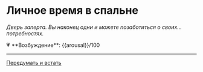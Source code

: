 # Личное время в спальне

*Дверь заперта. Вы наконец одни и можете позаботиться о своих... потребностях.*

<div class="arousal-display">
💗 **Возбуждение**: <span id="arousal-level">{{arousal}}</span>/100
</div>

<div id="scene-content">
<!-- Контент будет загружен динамически -->
</div>

<div id="action-buttons">
<!-- Кнопки действий будут загружены динамически -->
</div>

---

[Передумать и встать](bedroom)

<script>
// Проверка состояния персонажа
function checkCharacterState() {
  const arousal = window.getStat('arousal');
  const isChastity = window.store.equipped.chastity !== null;
  const femininity = window.getStat('femininity');
  const dignity = window.getStat('dignity');
  
  // Обновление отображения возбуждения
  document.getElementById('arousal-level').textContent = Math.floor(arousal);
  
  // Определение доступных действий
  const actions = [];
  
  if (!isChastity) {
    // Без пояса верности
    if (dignity > 50) {
      actions.push({
        id: 'hand_quick',
        text: 'Быстро кончить рукой',
        description: 'Просто снять напряжение как обычно',
        onClick: () => attemptMasturbation('hand', 'quick')
      });
    } else {
      actions.push({
        id: 'hand_normal',
        text: 'Подрочить',
        description: 'Удовлетворить себя рукой',
        onClick: () => attemptMasturbation('hand', 'normal')
      });
      
      if (femininity > 30) {
        actions.push({
          id: 'hand_gentle',
          text: 'Нежно поласкать себя',
          description: 'Более женственный подход',
          onClick: () => attemptMasturbation('hand', 'gentle')
        });
      }
    }
  } else {
    // В поясе верности
    actions.push({
      id: 'cage_frustrated',
      text: 'Попытаться трогать клетку',
      description: 'Бесполезно, но вы отчаянно пытаетесь',
      onClick: () => showCageScene('frustrated')
    });
  }
  
  // Проверка наличия игрушек
  const toys = window.store.inventory.filter(item => 
    item.type === 'toy' || item.type === 'vibrator'
  );
  
  toys.forEach(toy => {
    if (toy.id.includes('dildo')) {
      actions.push({
        id: `use_${toy.id}`,
        text: `Использовать ${toy.name}`,
        description: 'Попробовать анальную стимуляцию',
        onClick: () => attemptMasturbation('dildo', toy.id)
      });
    } else if (toy.id.includes('vibrator')) {
      if (isChastity) {
        actions.push({
          id: `vibrator_cage_${toy.id}`,
          text: `Вибратор на клетку`,
          description: 'Единственный способ получить разрядку в поясе',
          onClick: () => attemptMasturbation('vibrator_cage', toy.id)
        });
      } else {
        actions.push({
          id: `use_${toy.id}`,
          text: `Использовать ${toy.name}`,
          description: 'Мощная вибрация для быстрого результата',
          onClick: () => attemptMasturbation('vibrator', toy.id)
        });
      }
    }
  });
  
  // Отображение действий
  displayActions(actions);
  
  // Отображение начальной сцены
  displayInitialScene(isChastity, arousal);
}

function displayInitialScene(isChastity, arousal) {
  const content = document.getElementById('scene-content');
  
  if (arousal < 30) {
    content.innerHTML = `
      <p><em>Вы не особо возбуждены, но может стоит снять небольшое напряжение?</em></p>
    `;
  } else if (arousal < 70) {
    if (isChastity) {
      content.innerHTML = `
        <p><em>Пояс верности плотно сжимает вас. Возбуждение нарастает, но вы не можете дотронуться до себя напрямую.</em></p>
      `;
    } else {
      content.innerHTML = `
        <p><em>Вы чувствуете приятное возбуждение. Самое время позаботиться о себе.</em></p>
      `;
    }
  } else {
    if (isChastity) {
      content.innerHTML = `
        <p><em>Вы отчаянно возбуждены! Клетка кажется невыносимо тесной. Нужно срочно что-то делать!</em></p>
      `;
    } else {
      content.innerHTML = `
        <p><em>Возбуждение почти невыносимо! Вы едва можете думать о чем-то другом.</em></p>
      `;
    }
  }
}

function displayActions(actions) {
  const container = document.getElementById('action-buttons');
  container.innerHTML = actions.map(action => `
    <button class="action-btn" onclick="${action.onClick}">
      <strong>${action.text}</strong><br>
      <small>${action.description}</small>
    </button>
  `).join('');
}

async function attemptMasturbation(method, variant) {
  // Импорт систем
  const ArousalSystem = (await import('/systems/ArousalSystem.js')).default;
  const BodySystem = (await import('../systems/BodySystem.js')).default;
  
  const arousalSystem = new ArousalSystem(window.store);
  const bodySystem = new BodySystem(window.store);
  
  // Попытка оргазма
  const result = arousalSystem.attemptOrgasm(method);
  
  // Выбор GIF на основе параметров тела
  const gifPath = selectMasturbationGif(method, variant, bodySystem);
  
  // Отображение результата
  displayMasturbationScene(method, variant, result, gifPath);
}

function selectMasturbationGif(method, variant, bodySystem) {
  // Определение основного действия
  let action = 'masturbation';
  let subMethod = method;
  
  // Корректировка для специальных случаев
  if (method === 'vibrator_cage') {
    subMethod = 'vibrator/on_cage';
  } else if (variant && variant.includes('dildo')) {
    // Определение размера дилдо
    if (variant.includes('small')) {
      subMethod = 'dildo/small';
    } else if (variant.includes('large')) {
      subMethod = 'dildo/large';
    } else {
      subMethod = 'dildo/medium';
    }
  }
  
  // Использование системы выбора GIF на основе тела
  return bodySystem.selectBodyBasedGif(action, subMethod);
}

function displayMasturbationScene(method, variant, result, gifPath) {
  const content = document.getElementById('scene-content');
  const actions = document.getElementById('action-buttons');
  
  let sceneText = '';
  
  if (result.success) {
    // Успешный оргазм
    switch (result.type) {
      case 'normal':
        sceneText = `
          <p><em>Вы быстро доводите себя до разрядки. Обычный оргазм приносит облегчение.</em></p>
          <p class="success">Напряжение спало. Вы чувствуете приятную усталость.</p>
        `;
        break;
        
      case 'sissygasm':
        sceneText = `
          <p><em>Волна удовольствия накатывает изнутри. Ваше тело дрожит от необычных ощущений.</em></p>
          <p class="success">Сиссигазм! Это было невероятно интенсивно!</p>
          <p><small>Sissification +3, Femininity +2, Anal Training +2</small></p>
        `;
        break;
        
      case 'vibrator_cage':
        sceneText = `
          <p><em>Вибратор жужжит на клетке. Ощущения странные, но постепенно нарастает необычное удовольствие.</em></p>
          <p class="success">Вы кончаете прямо в клетке! Унизительно, но так приятно...</p>
          <p><small>Submission +8, Sissification +5</small></p>
        `;
        break;
    }
  } else {
    // Неудача
    if (result.reason === 'chastity_blocks_hand') {
      sceneText = `
        <p class="error">${result.message}</p>
        <p><em>Вы трогаете холодный материал клетки, но это только усиливает фрустрацию.</em></p>
      `;
    } else if (result.reason === 'failed_attempt') {
      sceneText = `
        <p><em>${result.message}</em></p>
        <p>Шанс был ${Math.floor(result.chance)}%, выпало ${Math.floor(result.roll)}</p>
        <p class="warning">Arousal +10, Stress +5</p>
      `;
    }
  }
  
  // Добавление GIF
  sceneText = `
    <div class="gif-container">
      <img src="${gifPath}" alt="Scene" onerror="this.src='/assets/gifs/placeholder.gif'">
    </div>
    ${sceneText}
  `;
  
  content.innerHTML = sceneText;
  
  // Кнопки после сцены
  if (result.success) {
    actions.innerHTML = `
      <button onclick="window.location.search='?scene=bedroom'">Отдохнуть</button>
    `;
  } else {
    actions.innerHTML = `
      <button onclick="checkCharacterState()">Попробовать еще раз</button>
      <button onclick="window.location.search='?scene=bedroom'">Сдаться</button>
    `;
  }
}

function showCageScene(type) {
  const content = document.getElementById('scene-content');
  const actions = document.getElementById('action-buttons');
  
  // Выбор GIF на основе материала клетки
  const chastity = window.store.equipped.chastity;
  const material = chastity?.material || 'metal';
  const gifPath = `/assets/gifs/masturbation/chastity/${material}_frustrated.gif`;
  
  content.innerHTML = `
    <div class="gif-container">
      <img src="${gifPath}" alt="Cage frustration" onerror="this.src='/assets/gifs/placeholder.gif'">
    </div>
    <p><em>Вы безуспешно пытаетесь получить хоть какое-то удовольствие через клетку. Это только усиливает возбуждение.</em></p>
    <p class="warning">Arousal +15, Stress +10</p>
  `;
  
  window.addStat('arousal', 15);
  window.addStat('stress', 10);
  
  actions.innerHTML = `
    <button onclick="checkCharacterState()">Попробовать что-то другое</button>
    <button onclick="window.location.search='?scene=bedroom'">Сдаться</button>
  `;
}

// Стили для сцены
const style = document.createElement('style');
style.textContent = `
  .arousal-display {
    background: linear-gradient(135deg, rgba(236, 72, 153, 0.1), rgba(168, 85, 247, 0.1));
    border: 1px solid var(--primary-color);
    border-radius: 8px;
    padding: 15px;
    margin-bottom: 20px;
    text-align: center;
    font-size: 1.2rem;
  }
  
  .action-btn {
    display: block;
    width: 100%;
    padding: 15px;
    margin: 10px 0;
    background: rgba(255,255,255,0.05);
    border: 1px solid var(--border-color);
    border-radius: 8px;
    text-align: left;
    transition: all 0.3s ease;
  }
  
  .action-btn:hover {
    border-color: var(--primary-color);
    background: rgba(236, 72, 153, 0.1);
  }
  
  .action-btn strong {
    color: var(--accent-color);
  }
  
  .action-btn small {
    color: var(--text-secondary);
  }
  
  .gif-container {
    width: 100%;
    max-width: 400px;
    margin: 20px auto;
    border-radius: 8px;
    overflow: hidden;
    box-shadow: 0 4px 20px rgba(0,0,0,0.3);
  }
  
  .gif-container img {
    width: 100%;
    height: auto;
    display: block;
  }
  
  .success {
    color: var(--success-color);
    font-weight: bold;
  }
  
  .warning {
    color: var(--warning-color);
  }
  
  .error {
    color: var(--error-color);
  }
`;
document.head.appendChild(style);

// Инициализация
checkCharacterState();
</script> 